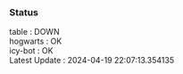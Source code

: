 ### Status


table : DOWN  
hogwarts : OK  
icy-bot : OK  
Latest Update : 2024-04-19 22:07:13.354135
